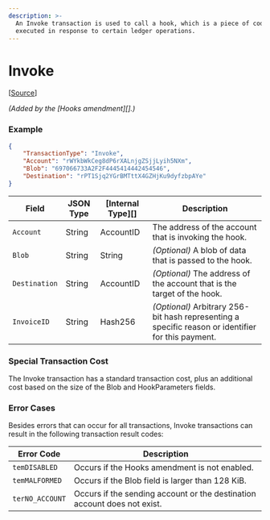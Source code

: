 ```yaml
---
description: >-
  An Invoke transaction is used to call a hook, which is a piece of code that is
  executed in response to certain ledger operations.
---
```


# Invoke

\[[Source](https://github.com/ripple/rippled/blob/develop/src/ripple/app/tx/impl/Invoke.cpp)]

_(Added by the \[Hooks amendment]\[].)_

### Example

```json
{
    "TransactionType": "Invoke",
    "Account": "rWYkbWkCeg8dP6rXALnjgZSjjLyih5NXm",
    "Blob": "697066733A2F2F4445414442454546",
    "Destination": "rPT1Sjq2YGrBMTttX4GZHjKu9dyfzbpAYe"
}
```

| Field         | JSON Type | \[Internal Type]\[] | Description                                                                                        |
| ------------- | --------- | ------------------- | -------------------------------------------------------------------------------------------------- |
| `Account`     | String    | AccountID           | The address of the account that is invoking the hook.                                              |
| `Blob`        | String    | String              | _(Optional)_ A blob of data that is passed to the hook.                                            |
| `Destination` | String    | AccountID           | _(Optional)_ The address of the account that is the target of the hook.                            |
| `InvoiceID`   | String    | Hash256             | _(Optional)_ Arbitrary 256-bit hash representing a specific reason or identifier for this payment. |

### Special Transaction Cost

The Invoke transaction has a standard transaction cost, plus an additional cost based on the size of the Blob and HookParameters fields.

### Error Cases

Besides errors that can occur for all transactions, Invoke transactions can result in the following transaction result codes:

| Error Code      | Description                                                              |
| --------------- | ------------------------------------------------------------------------ |
| `temDISABLED`   | Occurs if the Hooks amendment is not enabled.                            |
| `temMALFORMED`  | Occurs if the Blob field is larger than 128 KiB.                         |
| `terNO_ACCOUNT` | Occurs if the sending account or the destination account does not exist. |
